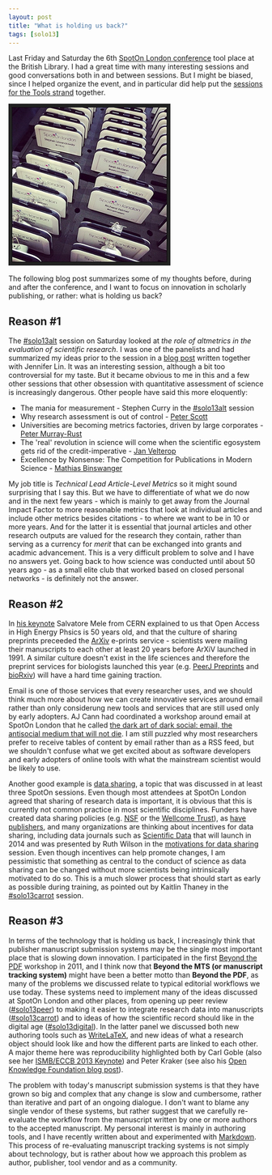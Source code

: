 ```yaml
---
layout: post
title: "What is holding us back?"
tags: [solo13]
---
```


Last Friday and Saturday the 6th [SpotOn London conference](http://www.nature.com/spoton/event/spoton-london2013/) tool place at the British Library. I had a great time with many interesting sessions and good conversations both in and between sessions. But I might be biased, since I helped organize the event, and in particular did help put the [sessions for the Tools strand](http://www.nature.com/spoton/?cat=11) together.

![**SpotOn London name tags**. Flickr photo by [keatl](http://www.flickr.com/photos/keatl/10739125344/in/photolist-hmYPPw-9CVkfd/).](/images/blendology.jpg)

The following blog post summarizes some of my thoughts before, during and after the conference, and I want to focus on innovation in scholarly publishing, or rather: what is holding us back?

## Reason #1

The [#solo13alt](http://www.nature.com/spoton/event/spoton-london-2013-whats-your-number-altmetrics-session/) session on Saturday looked at *the role of altmetrics in the evaluation of scientific research*. I was one of the panelists and had summarized my ideas prior to the session in a [blog post](http://blogs.plos.org/tech/evaluating-impact-whats-your-number/) written together with Jennifer Lin. It was an interesting session, although a bit too controversial for my taste. But it became obvious to me in this and a few other sessions that other obsession with quantitative assessment of science is increasingly dangerous. Other people have said this more eloquently:

* The mania for measurement  - Stephen Curry in the [#solo13alt](http://www.nature.com/spoton/event/spoton-london-2013-whats-your-number-altmetrics-session/) session
* Why research assessment is out of control - [Peter Scott](http://www.theguardian.com/education/2013/nov/04/peter-scott-research-excellence-framework)
* Universities are becoming metrics factories, driven by large corporates - [Peter Murray-Rust](http://blogs.ch.cam.ac.uk/pmr/2013/11/10/spoton2013-yet-another-wonderful-meeting/)
* The 'real' revolution in science will come when the scientific egosystem gets rid of the credit-imperative - [Jan Velterop](https://twitter.com/Villavelius/status/399157271793762304)
* Excellence by Nonsense: The Competition for Publications in Modern Science - [Mathias Binswanger](http://book.openingscience.org/basics_background/excellence_by_nonsense/)

My job title is *Technical Lead Article-Level Metrics* so it might sound surprising that I say this. But we have to differentiate of what we do now and in the next few years - which is mainly to get away from the Journal Impact Factor to more reasonable metrics that look at individual articles and include other metrics besides citations - to where we want to be in 10 or more years. And for the latter it is essential that journal articles and other research outputs are valued for the research they contain, rather than serving as a currency for *merit* that can be exchanged into grants and acadmic advancement. This is a very difficult problem to solve and I have no answers yet. Going back to how science was conducted until about 50 years ago - as a small elite club that worked based on closed personal networks - is definitely not the answer.

## Reason #2

In [his keynote](http://www.nature.com/spoton/event/spoton-london-2013-keynote-1-boson-50-years-50003-scientists-understanding-our-universe-through-global-scientific-collaboration-and-open-access/) Salvatore Mele from CERN explained to us that Open Access in High Energy Phsics is 50 years old, and that the culture of sharing preprints preceeded the [ArXiv](http://arxiv.org/) e-prints service - scientists were mailing their manuscripts to each other at least 20 years before ArXiV launched in 1991. A similar culture doesn't exist in the life sciences and therefore the preprint services for biologists launched this year (e.g. [PeerJ Preprints](https://peerj.com/preprints/) and [bioRxiv](http://biorxiv.org/)) will have a hard time gaining traction.

Email is one of those services that every researcher uses, and we should think much more about how we can create innovative services around email rather than only considerung new tools and services that are still used only by early adopters. AJ Cann had coordinated a workshop around email at SpotOn London that he called [the dark art of dark social: email, the antisocial medium that will not die](http://www.nature.com/spoton/event/spoton-london-2013-the-dark-art-of-dark-social-email-the-antisocial-medium-which-will-not-die-workshop/). I am still puzzled why most researchers prefer to receive tables of content by email rather than as a RSS feed, but we shouldn't confuse what we get excited about as software developers and early adopters of online tools with what the mainstream scientist would be likely to use.

Another good example is [data sharing](http://royalsociety.org/policy/projects/science-public-enterprise/report/), a topic that was discussed in at least three SpotOn sessions. Even though most attendees at SpotOn London agreed that sharing of research data is important, it is obvious that this is currently not common practice in most scientific disciplines. Funders have created data sharing policies (e.g. [NSF](http://www.nsf.gov/bfa/dias/policy/dmp.jsp) or the [Wellcome Trust](http://www.wellcome.ac.uk/About-us/Policy/Spotlight-issues/Data-sharing/)), as [have publishers](http://dx.doi.org/10.1371/journal.pone.0067111), and many organizations are thinking about incentives for data sharing, including data journals such as [Scientific Data](http://www.nature.com/scientificdata/) that will launch in 2014 and was presented by Ruth Wilson in the [motivations for data sharing](http://www.nature.com/spoton/event/spoton-london-2013-how-can-we-encourage-data-sharing-discussion/) session. Even though incentives can help promote changes, I am pessimistic that something as central to the conduct of science as data sharing can be changed without more scientists being intrinsically motivated to do so. This is a much slower process that should start as early as possible during training, as pointed out by Kaitlin Thaney in the [#solo13carrot](http://www.nature.com/spoton/event/spoton-london-2013-how-can-we-encourage-data-sharing-discussion/) session.

## Reason #3

In terms of the technology that is holding us back, I increasingly think that publisher manuscript submission systems may be the single most important place that is slowing down innovation. I participated in the first [Beyond the PDF](https://sites.google.com/site/beyondthepdf/) workshop in 2011, and I think now that **Beyond the MTS (or manuscript tracking system)** might have been a better motto than **Beyond the PDF**, as many of the problems we discussed relate to typical editorial workflows we use today. These systems need to implement many of the ideas discussed at SpotOn London and other places, from opening up peer review ([#solo13peer](http://www.nature.com/spoton/event/spoton-london-2013-how-should-peer-review-evolve/)) to making it easier to integrate research data into manuscripts ([#solo13carrot](http://www.nature.com/spoton/event/spoton-london-2013-how-should-peer-review-evolve/)) and to ideas of how the scientific record should like in the digital age ([#solo13digital](http://www.nature.com/spoton/event/spoton-london-2013-what-should-the-scientific-record-look-like-in-the-digital-age-discussion/)). In the latter panel we discussed both new authoring tools such as [WriteLaTeX](https://www.writelatex.com/), and new ideas of what a research object should look like and how the different parts are linked to each other. A major theme here was reproducibility highlighted both by Carl Goble (also see her [ISMB/ECCB 2013 Keynote](http://www.slideshare.net/carolegoble/ismb2013-keynotecleangoble)) and Peter Kraker (see also his [Open Knowledge Foundation blog post](http://science.okfn.org/2013/10/18/its-not-only-peer-reviewed-its-reproducible/)).

The problem with today's manuscript submission systems is that they have grown so big and complex that any change is slow and cumbersome, rather than iterative and part of an ongoing dialogue. I don't want to blame any single vendor of these systems, but rather suggest that we carefully re-evaluate the workflow from the manuscript written by one or more authors to the accepted manuscript. My personal interest is mainly in authoring tools, and I have recently written about and experimented with [Markdown](http://localhost:4000/tags.html#markdown-ref). This process of re-evaluating manuscript tracking systems is not simply about technology, but is rather about how we approach this problem as author, publisher, tool vendor and as a community.
